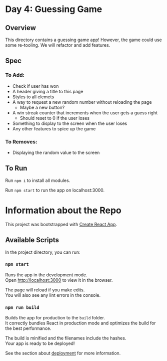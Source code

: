 # Day 4: Guessing Game

## Overview

This directory contains a guessing game app! However, the game could use some re-tooling. We will refactor and add features.

## Spec

### To Add:

- Check if user has won
- A header giving a title to this page
- Styles to all elemets
- A way to request a new random number without reloading the page
  - Maybe a new button?
- A win streak counter that increments when the user gets a guess right
  - Should reset to 0 if the user loses
- Something to display to the screen when the user loses
- Any other features to spice up the game

### To Removes:

- Displaying the random value to the screen

## To Run

Run `npm i` to install all modules.

Run `npm start` to run the app on localhost:3000.

# Information about the Repo

This project was bootstrapped with [Create React App](https://github.com/facebook/create-react-app).

## Available Scripts

In the project directory, you can run:

### `npm start`

Runs the app in the development mode.<br>
Open [http://localhost:3000](http://localhost:3000) to view it in the browser.

The page will reload if you make edits.<br>
You will also see any lint errors in the console.

### `npm run build`

Builds the app for production to the `build` folder.<br>
It correctly bundles React in production mode and optimizes the build for the best performance.

The build is minified and the filenames include the hashes.<br>
Your app is ready to be deployed!

See the section about [deployment](https://facebook.github.io/create-react-app/docs/deployment) for more information.
